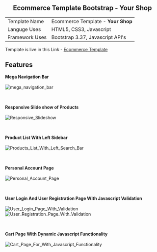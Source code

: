 <h2 style="text-align:center">Ecommerce Template Bootstrap - Your Shop</h2>
<table>
  <tr>
    <td> Template Name </td>
    <td> Ecommerce Template - <strong>Your Shop</strong> </td>
  </tr>
  <tr>
    <td> Languge Uses </td>
    <td> HTML5, CSS3, Javascript </td>
  </tr>
  <tr>
    <td> Framework Uses </td>
    <td> Bootstrap 3.37, Javascript API's</td>
  </tr>
</table>

Template is live in this Link - <a href="https://maniruzzamanakash.github.io/EcommerceTemplateBootstrap/" class="btn btn-primary">Ecommerce Template</a>
<br />

<h2>Features </h2>

<strong>Mega Navigation Bar</strong> <br /><br />
<img src="https://image.ibb.co/i647oG/mega_navigation_bar.jpg" alt="mega_navigation_bar" border="0">

<br /><br />
<strong>Responsive Slide show of Products</strong> <br /><br />
<img src="https://image.ibb.co/eF27Nb/Responsive_Slideshow.jpg" alt="Responsive_Slideshow" border="0">


<br /><br />
<strong>Product List With Left Sidebar</strong> <br /><br />
<img src="https://image.ibb.co/jjBj2b/Products_List_With_Left_Search_Bar.jpg" alt="Products_List_With_Left_Search_Bar" border="0">


<br /><br />
<strong>Personal Account Page</strong> <br /><br />
<img src="https://image.ibb.co/dfvivw/Personal_Account_Page.jpg" alt="Personal_Account_Page" border="0">


<br /><br />
<strong>User Login And User Registration Page With Javascript Validation</strong> <br /><br />
<img src="https://image.ibb.co/eKJBFw/User_Login_Page_With_Validation.jpg" alt="User_Login_Page_With_Validation" border="0">
<img src="https://image.ibb.co/mjL2Nb/User_Registration_Page_With_Validation.jpg" alt="User_Registration_Page_With_Validation" border="0">

<br /><br />
<strong>Cart Page With Dynamic Javascript Functionality</strong> <br /><br />
<img src="https://image.ibb.co/iaAaaw/Cart_Page_For_With_Javascript_Functionality.jpg" alt="Cart_Page_For_With_Javascript_Functionality" border="0">
